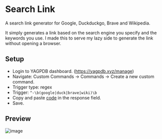 # Search Link
A search link generator for Google, Duckduckgo, Brave and Wikipedia.

It simply generates a link based on the search engine you specify and the keywords you use. I made this to serve my lazy side to generate the link without opening a browser.

## Setup
- Login to YAGPDB dashboard. (https://yagpdb.xyz/manage)
- Navigate: Custom Commands -> Commands -> Create a new custom command.
- Trigger type: regex
- Trigger: `^-\b(google|duck|brave|wiki)\b`
- Copy and paste [code](https://raw.githubusercontent.com/Samillion/yagpdb-cc/main/Search%20Link/searchlink.go) in the response field.
- Save.

## Preview

![image](https://github.com/Samillion/yagpdb-cc/assets/17427046/67ef0773-e8fa-4a91-8858-686483079852)

